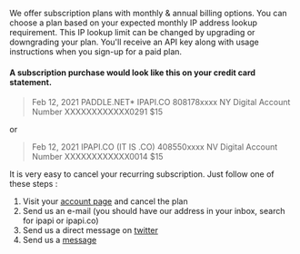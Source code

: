 
We offer subscription plans with monthly & annual billing options. You can choose a plan based on your expected monthly IP address lookup requirement. This IP lookup limit can be changed by upgrading or downgrading your plan. You'll receive an API key along with usage instructions when you sign-up for a paid plan.


#### A subscription purchase would look like this on your credit card statement. 

> Feb 12, 2021    PADDLE.NET* IPAPI.CO 808178xxxx NY Digital Account Number XXXXXXXXXXXX0291   $15

or

> Feb 12, 2021    IPAPI.CO (IT IS .CO) 408550xxxx NV Digital Account Number XXXXXXXXXXXX0014   $15

It is very easy to cancel your recurring subscription. Just follow one of these steps : 

1) Visit your [account page](https://ipapi.co/account/) and cancel the plan
2) Send us an e-mail (you should have our address in your inbox, search for ipapi or ipapi.co)
3) Send us a direct message on [twitter](https://twitter.com/ipapi_co)
4) Send us a [message](https://ipapi.co/contact/) 
